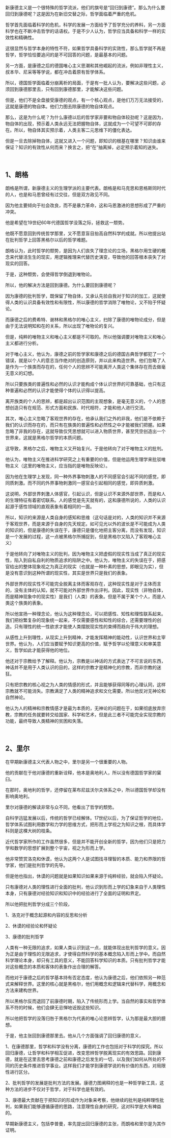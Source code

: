 <p>新康德主义是一个很特殊的哲学流派，他们的旗号是“回归到康德”。那么为什么要回归到康德呢？这是因为在新旧交替之际，哲学面临着严重的危机。</p><p>哲学首先面临着科学的危机，科学的发展一方面给予了哲学充分的养料，另一方面科学也在不断冲击哲学的话语权。于是不少人认为，哲学应当具备和科学一样的实效性和精确性。</p><p>这很显然与哲学本身的特性不符，如果哲学具备科学的实效性，那么哲学就不再是哲学，哲学恰恰要追问的是不可回答的问题，是最基本的问题。</p><p>另一方面，是康德之后的德国唯心主义思潮和其他崛起的流派，例如非理性主义，叔本华、尼采等等学说，都在冲击着原有哲学体系。</p><p>所以，德国哲学面临着分崩离析的局面，于是有一批人认为，要解决这些问题，必须回到康德那里去，只有回到康德那里，才能解决这些问题。</p><p>但是，他们不是全盘接受康德的观点，有一个核心观点，是他们万万无法接受的，这就是康德的物自体。他们力图去除康德的物自体观点。</p><p>那么，这是为什么呢？为什么康德以后的哲学家非要和物自体较劲呢？这是因为，物自体的出现，预示着人类永远无法把握物自体，这就成为一个可望不可即的存在。所以，物自体其实预示着，人类主客二元思维下的僵化表达。</p><p>但是一旦去除掉物自体，这就又进入一个问题，即知识的根基在哪里？知识由谁来保证？知识的有效性从何而来？换言之，把“在”抽离掉，必定预示着知的迷失。</p><p><br></p><h2>1、朗格</h2><p>朗格是所谓，新康德主义的生理学派的主要代表。朗格是和马克思和恩格斯同时代的人，也是和马恩曾经有过交往，但是双方政见不同。</p><p>因为他主要倾向于社会改良，而不是暴力革命，这和马恩激进的思想形成了严重的冲突。</p><p>他是希望在19世纪60年代德国哲学没落之际，拯救这一颓势。</p><p>他既不愿意回到传统哲学那里，又不愿意盲目抬高自然科学的成就。所以他提出站在批判哲学上回答黑格尔以后的哲学难题。</p><p>朗格认为，此时哲学的颓势，是因为人们丧失了理念论的立场，黑格尔用生硬的概念来代替活生生的现实，用逻辑推理来代替历史演变，导致他的回答根本丧失了对现实的回答。</p><p>于是，这种颓势，会使得哲学倒退到唯物论。</p><p>所以，他的解决方法是回到康德。为什么要回到康德呢？</p><p>因为康德的批判哲学，既保留了物自体，又承认先验自我对于知识的加工，这就使得人类的认识具备有效性和有限性，所以康德的哲学消除了唯物论，又不陷于怀疑论。</p><p>而康德之后的费希特、谢林和黑格尔的唯心主义，扫除了康德的唯物论成分，但是由于无法说明知和在的关系，所以出现了唯物论的复兴。</p><p>但是，纯粹的唯物主义和唯心主义都是不可取的。所以他强调要对唯物主义和唯心主义都进行分析。</p><p>对于唯心主义，他认为，康德之前的哲学家和康德之后的德国古典哲学都犯了一个错误，就是以个人的意志当作绝对的创造原则，并以此来构造世界。他们忽略了人是作为一个族类而存在的，任何个人的思辨不可能离开人类这个集体存在而去做毫无意义的幻想。</p><p>所以只要族类的普遍性和必然的认识才能构成个体认识世界的可靠基础，也只有这种普遍和必然的认识才能使得个体的认识得以提高。</p><p>离开族类的个人的思辨，都是超出认识范围的主观想象，是毫无意义的，个人的思想创造只有在规范、形式方面和民族、时代相符，才能和他人进行交流。</p><p>其次，唯心主义忽略了客观世界的存在，他承认我们之外的非我，他们是不依赖于我们的认识而存在的，而只有在族类的普遍性和必然性之中才能被我们把握。如果忽略了非我的存在，这就导致仅凭思想就可以进入物质世界，甚至凭空创造出一个世界来，这就是黑格尔哲学的本质问题。</p><p>这导致，黑格尔之后，唯物主义又开始复兴。于是他转向了对于唯物主义的批判。</p><p>他认为，唯物主义在推进科学研究之上有重要的价值，但是他运用生理学来批驳唯物主义（这里的唯物主义，应当指的是唯物反映论）。</p><p>因为他在生理学上发现，同一种外界事物刺激人的不同感官会引起不同的感觉，即同质刺激。而不同的外界事物刺激同一感官会引起相同的感觉，即异质刺激。</p><p>这说明，外部世界刺激人体感官，引起认识，但是认识不来源外部世界，而是和人的生理特征有着密切联系。人的感觉是先天就有的，这和康德所说的，人类的认识起源于感性领域的直观表象有着相同的一面。</p><p>所以，知识的来源是人类自身的感知和思维（这句话是对的，人类的知识并不来源于客观世界，而是来源于自身的先天规定。如可见光以外的波长是不可能成为人类的知识的，但是康德的失误在于，康德只是僵化地把主客分离，而没有发现，知识是一个发展的过程，这一点被黑格尔所捕捉到，但是黑格尔又陷入了客观唯心主义）</p><p>于是他转向了对唯物主义的批判，因为唯物主义把虚假的现实性当成了真正的现实性，陷入到自私自利的物质追求的陷阱之中。他认为，唯物主义的失误在于，把感官给出的整体现象视之为真正的现实（也就是一种朴素的思想，即眼见为实），但是没有意识到这种所谓的现实性，其实是世界只是我们的表象。</p><p>外部世界的现实性不可能完全脱离主体而客观存在，这种现实性是对于主体而言的，没有主体的认知，就不可能对外部世界作出评判。因此，现实性（非物自体，而是精神现象中的现实性）是我们（人类）的表象。但是不属于某个个人，而是人类这个族类的表象。</p><p>所以他宣扬一种理念论，他认为这种理念论，可以把感性、知性和理性联系起来。我们把纷繁复杂的现象统一起来，不仅需要感性和知性的综合，还需要理性的创造。只有理性的统一性欲求才能使人类摆脱现实性的束缚而趋向于伟大的理想。</p><p>从感性上升到理性，从现实上升到精神，才能发挥精神的能动性，认识世界和主宰世界。他认为，人们应当要赋予知识更高的价值，赋予哲学以伦理意义和审美意义，哲学如此才能获得他的地位。</p><p>他还对于宗教给予了解释。他认为，宗教是以神话的方式表达了不可言说的东西，神话并不是用于人类认识的目的，这样的宗教才是精神化的宗教，而非宗教的迷狂。</p><p>只有把宗教的核心视之为人类的情感的形式，并且能够获得同等的心理认同，这样宗教就不可能消失。宗教满足了人类的精神追求和文化需要。所以他反对无神论和自然神论。</p><p>他认为人的精神和宗教情感才是最为本质的，无神论的问题在于，如果彻底放弃宗教，宗教的任务就要转交给国家、科学和艺术，但是此三者不可能完全实现宗教的功能，最终导致人类精神的贫困和失落。</p><p><br></p><h2>2、里尔</h2><p>在早期新康德主义代表人物之中，里尔是另一个很重要的人物。</p><p>他的贡献在于他对康德的重新诠释，他本是奥地利人，所以没有德国哲学家的窠臼。</p><p>在那时，奥地利的哲学，还停留在莱布尼兹沃尔夫体系之中，所以德国哲学却没有影响奥地利。</p><p>里尔对康德的解读非常与众不同，他看出了哲学的颓势。</p><p>自科学迅猛发展以后，传统的哲学已经解体。17世纪以后，为了保证哲学的地位，哲学体系试图利用数学和力学的思维方式，把形而上学视之为知识之根，而具体学科则是这棵大树的枝条。</p><p>近代哲学家所作的工作虽然很多，但是并不能开创全新的哲学，因为他们只是把力学和数学的思想扩展到整个宇宙，视之为形而上学。</p><p>他非常赞赏洛克和休谟，他认为这两个人是试图找寻理智的本质、能力和界限的哲学家，他们是批判哲学的先导。</p><p>但是他也指出，休谟的问题就是如果知识如果来源于纯粹经验，就会陷入怀疑论。</p><p>只有康德对人类的理性进行全面的批判，他认识到形而上学的幻象来自于人类理性本身，只有康德对经验知识和知识中的经验进行了全面的证明和界定。</p><p>所以他把批判哲学分成三个阶段，</p><p>1、洛克对于概念起源和内容的反思和分析</p><p>2、休谟的经验论和怀疑论</p><p>3、康德的批判哲学</p><p>人类有一种无限的追求，如果人类认识到这一点，就能体现出批判哲学的意义。因为正是由于理性的无限追求，才使得自然科学的基本概念陷入形而上学中。而自然科学理论本身，却只有工具的意义，不能回答科学知识的本质。只有批判哲学才能对这些概念的本质和客体的表象作出合理的解答。</p><p>而他对于康德之后的哲学基本持有否定态度，他认为康德之后，他们依照另一种范式来解释世界。这里的核心就是黑格尔，他们用概念和逻辑来代替科学，用概念和方法来建构世界。</p><p>所以黑格尔反而退回了前康德时期，陷入了传统形而上学。当自然的事实和哲学体系不符的时候，他们会肆无忌惮地诋毁这些知识。</p><p>所以他把哲学的没落归咎于黑格尔为代表的唯心论思辨哲学，认为那是最大胆的臆想。</p><p>于是，他主张回到康德那里去。他从几个方面强调了回归康德的意义，</p><p>1、在康德那里，哲学和科学没有分离，康德的工作也包括对于科学的探究。所以回归康德，让哲学和科学相互促进，改变思辨哲学脱离现实的有效思路。回到康德，就是在这里去思考康德之前和康德之后发生的一切，以及我们如何从所处的不同的历史条件推进哲学事业。这样我们才能学到康德学说的有价值的东西，对局限性进行区分。</p><p>2、批判哲学的发展是批判方法的发展。康德力图阐释的也是一种哲学新工具，这种方法的进步不仅对于哲学，对于科学也是有效的。</p><p>3、康德最大贡献在于把知识的形成作为对象来考察，他继续的批判是纯粹理性批判，如果我们能够遵循康德的思路，注意理性自身的研究，这对科学是大有裨益的。</p><p>早期新康德主义，包括李普曼，率先提出回归康德的主张，而朗格和里尔是为其作证明。</p><p></p>